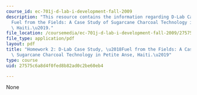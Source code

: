 ```yaml
---
course_id: ec-701j-d-lab-i-development-fall-2009
description: "This resource contains the information regarding D-Lab Case Study, \u2018\
  Fuel from the Fields: A Case Study of Sugarcane Charcoal Technology in Petite Anse,\
  \ Haiti.\u2019."
file_location: /coursemedia/ec-701j-d-lab-i-development-fall-2009/27575c6a8d4f0fed8b82ad0c2be60eb4_MITEC_701JF09_hw2_1.pdf
file_type: application/pdf
layout: pdf
title: "Homework 2: D-Lab Case Study, \u2018Fuel from the Fields: A Case Study of\
  \ Sugarcane Charcoal Technology in Petite Anse, Haiti.\u2019"
type: course
uid: 27575c6a8d4f0fed8b82ad0c2be60eb4

---
```

None